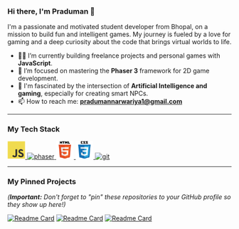 ### Hi there, I'm Praduman 👋

I'm a passionate and motivated student developer from Bhopal, on a mission to build fun and intelligent games. My journey is fueled by a love for gaming and a deep curiosity about the code that brings virtual worlds to life.

-   👨‍💻 I’m currently building freelance projects and personal games with **JavaScript**.
-   🚀 I’m focused on mastering the **Phaser 3** framework for 2D game development.
-   🤖 I'm fascinated by the intersection of **Artificial Intelligence and gaming**, especially for creating smart NPCs.
-   📫 How to reach me: **pradumannarwariya1@gmail.com**

---

### **My Tech Stack**

<p align="left">
  <a href="https://developer.mozilla.org/en-US/docs/Web/JavaScript" target="_blank" rel="noreferrer">
    <img src="https://raw.githubusercontent.com/devicons/devicon/master/icons/javascript/javascript-original.svg" alt="javascript" width="40" height="40"/>
  </a>
  <a href="https://phaser.io/" target="_blank" rel="noreferrer">
    <img src="https://raw.githubusercontent.com/devicons/devicon/master/icons/phaser/phaser-original.svg" alt="phaser" width="40" height="40"/>
  </a>
  <a href="https://www.w3.org/html/" target="_blank" rel="noreferrer">
    <img src="https://raw.githubusercontent.com/devicons/devicon/master/icons/html5/html5-original-wordmark.svg" alt="html5" width="40" height="40"/>
  </a>
  <a href="https://www.w3schools.com/css/" target="_blank" rel="noreferrer">
    <img src="https://raw.githubusercontent.com/devicons/devicon/master/icons/css3/css3-original-wordmark.svg" alt="css3" width="40" height="40"/>
  </a>
  <a href="https://git-scm.com/" target="_blank" rel="noreferrer">
    <img src="https://www.vectorlogo.zone/logos/git-scm/git-scm-icon.svg" alt="git" width="40" height="40"/>
  </a>
</p>

---

### **My Pinned Projects**

_(**Important:** Don't forget to "pin" these repositories to your GitHub profile so they show up here!)_

[![Readme Card](https://github-readme-stats.vercel.app/api/pin/?username=YOUR_USERNAME&repo=Pixel-Runner-Phaser-Game&theme=dark)](https://github.com/YOUR_USERNAME/Pixel-Runner-Phaser-Game)
[![Readme Card](https://github-readme-stats.vercel.app/api/pin/?username=YOUR_USERNAME&repo=AI-Labyrinth-Navigator&theme=dark)](https://github.com/YOUR_USERNAME/AI-Labyrinth-Navigator)
[![Readme Card](https://github-readme-stats.vercel.app/api/pin/?username=YOUR_USERNAME&repo=JS-Asteroid-Defender&theme=dark)](https://github.com/YOUR_USERNAME/JS-Asteroid-Defender)

